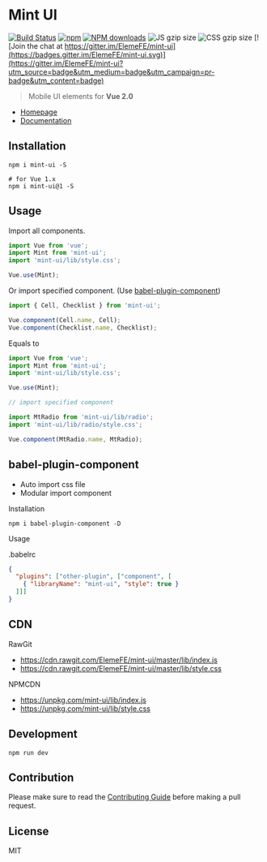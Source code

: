 # Mint UI

[![Build Status](https://travis-ci.org/ElemeFE/mint-ui.svg?branch=master)](https://travis-ci.org/ElemeFE/mint-ui)
[![npm](https://img.shields.io/npm/v/mint-ui.svg?maxAge=3600)](https://www.npmjs.com/package/mint-ui)
[![NPM downloads](http://img.shields.io/npm/dm/mint-ui.svg)](https://npmjs.org/package/mint-ui)
![JS gzip size](http://img.badgesize.io/elemefe/mint-ui/master/lib/index.js.svg?compression=gzip&label=gzip%20size:%20JS)
![CSS gzip size](http://img.badgesize.io/elemefe/mint-ui/master/lib/style.css.svg?compression=gzip&label=gzip%20size:%20CSS)
[![Join the chat at https://gitter.im/ElemeFE/mint-ui](https://badges.gitter.im/ElemeFE/mint-ui.svg)](https://gitter.im/ElemeFE/mint-ui?utm_source=badge&utm_medium=badge&utm_campaign=pr-badge&utm_content=badge)

> Mobile UI elements for **Vue 2.0**

- [Homepage](https://wisedu.github.io/bh-mint-ui2/)
- [Documentation](http://mint-ui.github.io/docs)

## Installation
```shell
npm i mint-ui -S

# for Vue 1.x
npm i mint-ui@1 -S
```

## Usage

Import all components.

```javascript
import Vue from 'vue';
import Mint from 'mint-ui';
import 'mint-ui/lib/style.css';

Vue.use(Mint);
```

Or import specified component. (Use [babel-plugin-component](https://www.npmjs.com/package/babel-plugin-component))

```javascript
import { Cell, Checklist } from 'mint-ui';

Vue.component(Cell.name, Cell);
Vue.component(Checklist.name, Checklist);
```


Equals to

```javascript
import Vue from 'vue';
import Mint from 'mint-ui';
import 'mint-ui/lib/style.css';

Vue.use(Mint);

// import specified component

import MtRadio from 'mint-ui/lib/radio';
import 'mint-ui/lib/radio/style.css';

Vue.component(MtRadio.name, MtRadio);
```

## babel-plugin-component
- Auto import css file
- Modular import component

Installation
```shell
npm i babel-plugin-component -D
```

Usage

.babelrc
```json
{
  "plugins": ["other-plugin", ["component", [
    { "libraryName": "mint-ui", "style": true }
  ]]]
}
```

## CDN
RawGit

- https://cdn.rawgit.com/ElemeFE/mint-ui/master/lib/index.js
- https://cdn.rawgit.com/ElemeFE/mint-ui/master/lib/style.css

NPMCDN

- https://unpkg.com/mint-ui/lib/index.js
- https://unpkg.com/mint-ui/lib/style.css

## Development

```shell
npm run dev
```

## Contribution
Please make sure to read the [Contributing Guide](https://github.com/ElemeFE/mint-ui/blob/master/.github/CONTRIBUTING_en-us.md) before making a pull request.

## License
MIT
